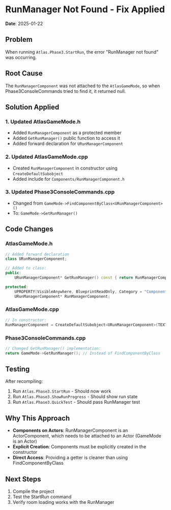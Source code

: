 # RunManager Not Found - Fix Applied
**Date**: 2025-01-22

## Problem
When running `Atlas.Phase3.StartRun`, the error "RunManager not found" was occurring.

## Root Cause
The `RunManagerComponent` was not attached to the `AtlasGameMode`, so when Phase3ConsoleCommands tried to find it, it returned null.

## Solution Applied

### 1. Updated AtlasGameMode.h
- Added `RunManagerComponent` as a protected member
- Added `GetRunManager()` public function to access it
- Added forward declaration for `URunManagerComponent`

### 2. Updated AtlasGameMode.cpp
- Created `RunManagerComponent` in constructor using `CreateDefaultSubobject`
- Added include for `Components/RunManagerComponent.h`

### 3. Updated Phase3ConsoleCommands.cpp
- Changed from `GameMode->FindComponentByClass<URunManagerComponent>()`
- To: `GameMode->GetRunManager()`

## Code Changes

### AtlasGameMode.h
```cpp
// Added forward declaration
class URunManagerComponent;

// Added to class:
public:
    URunManagerComponent* GetRunManager() const { return RunManagerComponent; }

protected:
    UPROPERTY(VisibleAnywhere, BlueprintReadOnly, Category = "Components")
    URunManagerComponent* RunManagerComponent;
```

### AtlasGameMode.cpp
```cpp
// In constructor:
RunManagerComponent = CreateDefaultSubobject<URunManagerComponent>(TEXT("RunManagerComponent"));
```

### Phase3ConsoleCommands.cpp
```cpp
// Changed GetRunManager() implementation:
return GameMode->GetRunManager(); // Instead of FindComponentByClass
```

## Testing
After recompiling:
1. Run `Atlas.Phase3.StartRun` - Should now work
2. Run `Atlas.Phase3.ShowRunProgress` - Should show run state
3. Run `Atlas.Phase3.QuickTest` - Should pass RunManager test

## Why This Approach
- **Components on Actors**: RunManagerComponent is an ActorComponent, which needs to be attached to an Actor (GameMode is an Actor)
- **Explicit Creation**: Components must be explicitly created in the constructor
- **Direct Access**: Providing a getter is cleaner than using FindComponentByClass

## Next Steps
1. Compile the project
2. Test the StartRun command
3. Verify room loading works with the RunManager